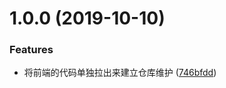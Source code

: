 <a name="1.0.0"></a>
# 1.0.0 (2019-10-10)


### Features

* 将前端的代码单独拉出来建立仓库维护 ([746bfdd](http://git.piesat.cn:27080/linglong/ZZQX/commits/746bfdd))



